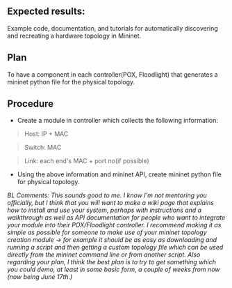 ## Expected results:
 Example code, documentation, and tutorials for automatically discovering and recreating a hardware topology in Mininet.

## Plan
To have a component in each controller(POX, Floodlight) that generates a mininet python file for the physical topology.


## Procedure
* Create a module in controller which collects the following information:

> Host: IP + MAC

> Switch: MAC

> Link: each end's MAC + port no(if possible)

* Using the above information and mininet API, create mininet python file for physical topology.

<i>BL Comments: This sounds good to me. I know I'm not mentoring you officially, but I think that you will want to make a wiki page that explains how to install and use your system, perhaps with instructions and a walkthrough as well as API documentation for people who want to integrate your module into their POX/Floodlight controller. I recommend making it as simple as possible for someone to make use of your mininet topology creation module -> for example it should be as easy as downloading and running a script and then getting a custom topology file which can be used directly from the mininet command line or from another script. Also regarding your plan, I think the best plan is to try to get something which you could demo, at least in some basic form, a couple of weeks from now (now being June 17th.)</i>